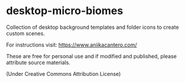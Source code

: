 # desktop-micro-biomes
Collection of desktop background templates and folder icons to create custom scenes.

For instructions visit: https://www.aniikacantero.com/

These are free for personal use and if modified and published, please attribute source materials. 

(Under Creative Commons Attribution License)
